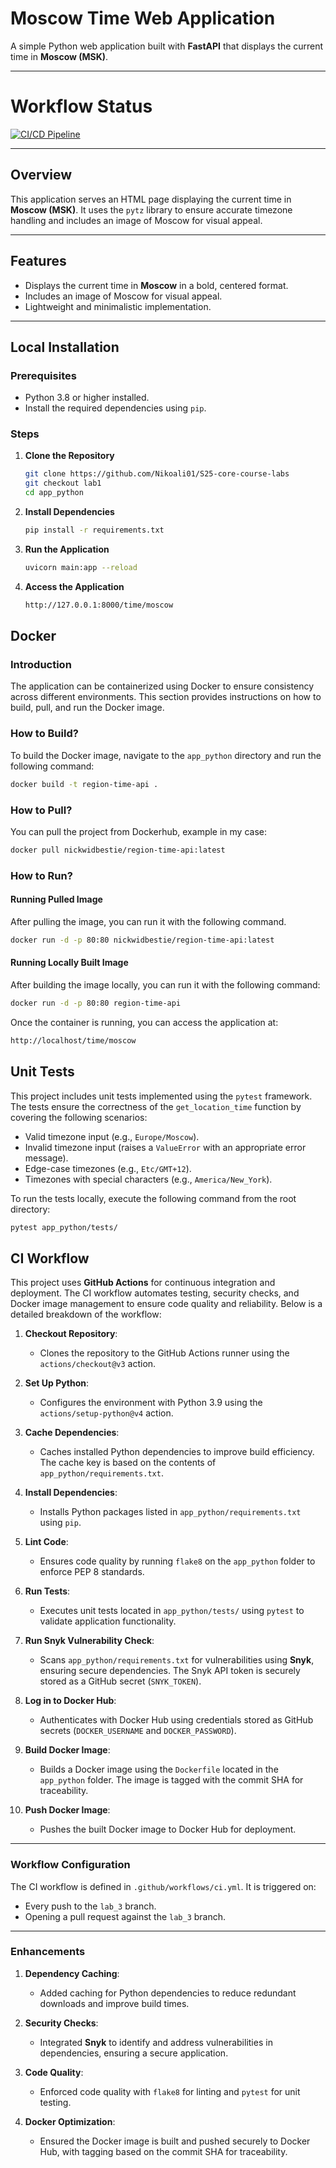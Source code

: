 # Moscow Time Web Application

A simple Python web application built with **FastAPI** that displays the current time in **Moscow (MSK)**.

---

# Workflow Status

[![CI/CD Pipeline](https://github.com/Nikoali01/S25-core-course-labs/actions/workflows/ci.yml/badge.svg?branch=lab_3&event=push)](https://github.com/Nikoali01/S25-core-course-labs/actions/workflows/ci.yml)

---

## Overview

This application serves an HTML page displaying the current time in **Moscow (MSK)**. It uses the `pytz` library to ensure accurate timezone handling and includes an image of Moscow for visual appeal.

---

## Features

- Displays the current time in **Moscow** in a bold, centered format.
- Includes an image of Moscow for visual appeal.
- Lightweight and minimalistic implementation.

---

## Local Installation

### Prerequisites

- Python 3.8 or higher installed.
- Install the required dependencies using `pip`.

### Steps

1. **Clone the Repository**
   ```bash
   git clone https://github.com/Nikoali01/S25-core-course-labs
   git checkout lab1
   cd app_python
   ```

2. **Install Dependencies**
   ```bash
   pip install -r requirements.txt
   ```

3. **Run the Application**
   ```bash
   uvicorn main:app --reload
   ```

4. **Access the Application**
    ```bash
    http://127.0.0.1:8000/time/moscow
    ```

## Docker

### Introduction
The application can be containerized using Docker to ensure consistency across different environments. This section provides instructions on how to build, pull, and run the Docker image.

### How to Build?

To build the Docker image, navigate to the `app_python` directory and run the following command:

```bash
docker build -t region-time-api .
```

### How to Pull?

You can pull the project from Dockerhub, example in my case:

```bash
docker pull nickwidbestie/region-time-api:latest
```

### How to Run?

#### Running Pulled Image

After pulling the image, you can run it with the following command.

```bash
docker run -d -p 80:80 nickwidbestie/region-time-api:latest
```

#### Running Locally Built Image

After building the image locally, you can run it with the following command:

```bash
docker run -d -p 80:80 region-time-api
```

Once the container is running, you can access the application at:

```bash
http://localhost/time/moscow
```


## Unit Tests

This project includes unit tests implemented using the `pytest` framework. The tests ensure the correctness of the `get_location_time` function by covering the following scenarios:
- Valid timezone input (e.g., `Europe/Moscow`).
- Invalid timezone input (raises a `ValueError` with an appropriate error message).
- Edge-case timezones (e.g., `Etc/GMT+12`).
- Timezones with special characters (e.g., `America/New_York`).

To run the tests locally, execute the following command from the root directory:
```bash
pytest app_python/tests/
```

## CI Workflow

This project uses **GitHub Actions** for continuous integration and deployment. The CI workflow automates testing, security checks, and Docker image management to ensure code quality and reliability. Below is a detailed breakdown of the workflow:

1. **Checkout Repository**:
   - Clones the repository to the GitHub Actions runner using the `actions/checkout@v3` action.

2. **Set Up Python**:
   - Configures the environment with Python 3.9 using the `actions/setup-python@v4` action.

3. **Cache Dependencies**:
   - Caches installed Python dependencies to improve build efficiency. The cache key is based on the contents of `app_python/requirements.txt`.

4. **Install Dependencies**:
   - Installs Python packages listed in `app_python/requirements.txt` using `pip`.

5. **Lint Code**:
   - Ensures code quality by running `flake8` on the `app_python` folder to enforce PEP 8 standards.

6. **Run Tests**:
   - Executes unit tests located in `app_python/tests/` using `pytest` to validate application functionality.

7. **Run Snyk Vulnerability Check**:
   - Scans `app_python/requirements.txt` for vulnerabilities using **Snyk**, ensuring secure dependencies. The Snyk API token is securely stored as a GitHub secret (`SNYK_TOKEN`).

8. **Log in to Docker Hub**:
   - Authenticates with Docker Hub using credentials stored as GitHub secrets (`DOCKER_USERNAME` and `DOCKER_PASSWORD`).

9. **Build Docker Image**:
    - Builds a Docker image using the `Dockerfile` located in the `app_python` folder. The image is tagged with the commit SHA for traceability.

10. **Push Docker Image**:
    - Pushes the built Docker image to Docker Hub for deployment.

---

### Workflow Configuration

The CI workflow is defined in `.github/workflows/ci.yml`. It is triggered on:
- Every push to the `lab_3` branch.
- Opening a pull request against the `lab_3` branch.

---

### Enhancements

1. **Dependency Caching**:
   - Added caching for Python dependencies to reduce redundant downloads and improve build times.

2. **Security Checks**:
   - Integrated **Snyk** to identify and address vulnerabilities in dependencies, ensuring a secure application.

3. **Code Quality**:
   - Enforced code quality with `flake8` for linting and `pytest` for unit testing.

4. **Docker Optimization**:
   - Ensured the Docker image is built and pushed securely to Docker Hub, with tagging based on the commit SHA for traceability.

